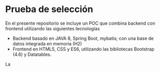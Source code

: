 # Prueba de selección

En el presente repositorio se incluye un POC que combina backend con frontend utilizando las siguientes tecnologías

- Backend basado en JAVA 8, Spring Boot, mybatis; con una base de datos integrada en memoria (H2)
- Frontend en HTML5, CSS y ES6, utilizando las bibliotecas Bootstrap (4.6) y Datatables.

La 


